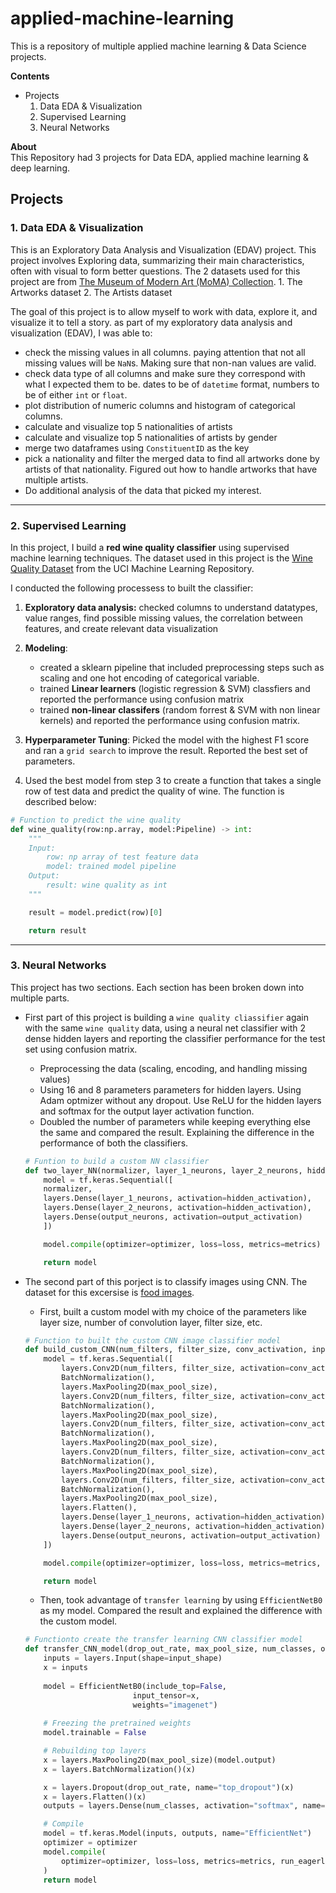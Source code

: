 # applied-machine-learning
This is a repository of multiple applied machine learning & Data Science projects.

**Contents**
- Projects
    1. Data EDA & Visualization
    2. Supervised Learning
    3. Neural Networks

**About**</br>
This Repository had 3 projects for Data EDA, applied machine learning & deep learning.

## Projects
### 1. Data EDA & Visualization
This is an Exploratory Data Analysis and Visualization (EDAV) project.
This project involves Exploring data, summarizing their main characteristics, often with visual to form better questions.
The 2 datasets used for this project are from [The Museum of Modern Art (MoMA) Collection](https://github.com/MuseumofModernArt/collection).
    1. The Artworks dataset
    2. The Artists dataset

The goal of this project is to allow myself to work with data, explore it, and visualize it to tell a story.
as part of my exploratory data analysis and visualization (EDAV), I was able to:
* check the missing values in all columns. paying attention that not all missing values will be `NaN`s. Making sure that non-nan values are valid.
* check data type of all columns and make sure they correspond with what I expected them to be. dates to be of `datetime` format, numbers to be of either `int` or `float`.
* plot distribution of numeric columns and histogram of categorical columns.
* calculate and visualize top 5 nationalities of artists
* calculate and visualize top 5 nationalities of artists by gender
* merge two dataframes using `ConstituentID` as the key
* pick a nationality and filter the merged data to find all artworks done by artists of that nationality. Figured out how to handle artworks that have multiple artists.
* Do additional analysis of the data that picked my interest.

---

### 2. Supervised Learning
In this project, I build a **red wine quality classifier** using supervised machine learning techniques.
The dataset used in this project is the [Wine Quality Dataset](https://archive.ics.uci.edu/ml/datasets/Wine+Quality) from the UCI Machine Learning Repository.

I conducted the following processess to built the classifier:

1. **Exploratory data analysis:** checked columns to understand datatypes, value ranges, find possible missing values, the correlation between features, and create relevant data visualization
2.  **Modeling**:
    * created a sklearn pipeline  that included preprocessing steps such as scaling and one hot encoding of categorical variable.
    *  trained **Linear learners** (logistic regression & SVM) classfiers and reported the performance using confusion matrix
    *  trained **non-linear classifers** (random forrest & SVM with non linear kernels) and reported the performance using confusion matrix.
3. **Hyperparameter Tuning**: Picked the model with the highest F1 score and ran a ```grid search``` to improve the result. Reported the best set of parameters.

4. Used the best model from step 3 to create a function that takes a single row of test data and predict the quality of wine. The function is described below:

```python
# Function to predict the wine quality
def wine_quality(row:np.array, model:Pipeline) -> int:
    """
    Input:
        row: np array of test feature data
        model: trained model pipeline
    Output:
        result: wine quality as int
    """

    result = model.predict(row)[0]

    return result
```

---

### 3. Neural Networks
This project has two sections. Each section has been broken down into multiple parts.

* First part of this project is building a `wine quality cliassifier` again with the same `wine quality` data, using a neural net classifier with 2 dense hidden layers and reporting the classifier performance for the test set using confusion matrix.
    - Preprocessing the data (scaling, encoding, and handling missing values)
    - Using 16 and 8 parameters parameters for hidden layers. Using Adam optmizer without any dropout. Use ReLU for the hidden layers and softmax for the output layer activation function.
    - Doubled the number of parameters while keeping everything else the same and compared the result. Explaining the difference in the performance of both the classifiers.
    ```python
    # Funtion to build a custom NN classifier
    def two_layer_NN(normalizer, layer_1_neurons, layer_2_neurons, hidden_activation, output_neurons, output_activation, optimizer, loss, metrics):
        model = tf.keras.Sequential([
        normalizer,
        layers.Dense(layer_1_neurons, activation=hidden_activation),
        layers.Dense(layer_2_neurons, activation=hidden_activation),
        layers.Dense(output_neurons, activation=output_activation)
        ])

        model.compile(optimizer=optimizer, loss=loss, metrics=metrics)

        return model
    ```

* The second part of this porject is to classify images using CNN. The dataset for this excersise is [food images](https://www.kaggle.com/kmader/food41). 
    - First, built a custom model with my choice of the parameters like layer size, number of convolution layer, filter size, etc.
    ```python
    # Function to built the custom CNN image classifier model
    def build_custom_CNN(num_filters, filter_size, conv_activation, input_shape, max_pool_size, layer_1_neurons, layer_2_neurons, output_neurons):
        model = tf.keras.Sequential([
            layers.Conv2D(num_filters, filter_size, activation=conv_activation, input_shape=input_shape),
            BatchNormalization(),
            layers.MaxPooling2D(max_pool_size),
            layers.Conv2D(num_filters, filter_size, activation=conv_activation),
            BatchNormalization(),
            layers.MaxPooling2D(max_pool_size),
            layers.Conv2D(num_filters, filter_size, activation=conv_activation),
            BatchNormalization(),
            layers.MaxPooling2D(max_pool_size),
            layers.Conv2D(num_filters, filter_size, activation=conv_activation),
            BatchNormalization(),
            layers.MaxPooling2D(max_pool_size),
            layers.Conv2D(num_filters, filter_size, activation=conv_activation),
            BatchNormalization(),
            layers.MaxPooling2D(max_pool_size),
            layers.Flatten(),
            layers.Dense(layer_1_neurons, activation=hidden_activation),
            layers.Dense(layer_2_neurons, activation=hidden_activation),
            layers.Dense(output_neurons, activation=output_activation)
        ])

        model.compile(optimizer=optimizer, loss=loss, metrics=metrics, run_eagerly=True)

        return model
    ```
    - Then, took advantage of `transfer learning` by using `EfficientNetB0` as my model. Compared the result and explained the difference with the custom model.
    ```python
    # Functionto create the transfer learning CNN classifier model
    def transfer_CNN_model(drop_out_rate, max_pool_size, num_classes, optimizer, loss, metrics, input_shape):
        inputs = layers.Input(shape=input_shape)
        x = inputs
        
        model = EfficientNetB0(include_top=False, 
                            input_tensor=x, 
                            weights="imagenet")
        
        # Freezing the pretrained weights
        model.trainable = False

        # Rebuilding top layers
        x = layers.MaxPooling2D(max_pool_size)(model.output)
        x = layers.BatchNormalization()(x)

        x = layers.Dropout(drop_out_rate, name="top_dropout")(x)
        x = layers.Flatten()(x)
        outputs = layers.Dense(num_classes, activation="softmax", name="pred")(x)

        # Compile
        model = tf.keras.Model(inputs, outputs, name="EfficientNet")
        optimizer = optimizer
        model.compile(
            optimizer=optimizer, loss=loss, metrics=metrics, run_eagerly=True
        )
        return model
    ```

